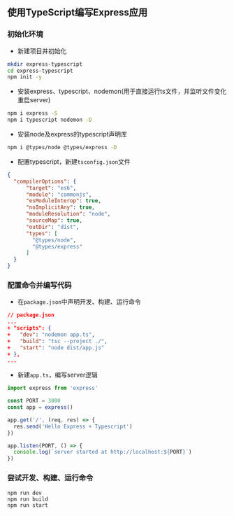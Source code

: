 ## 使用TypeScript编写Express应用

### 初始化环境

- 新建项目并初始化

```bash
mkdir express-typescript
cd express-typescript
npm init -y
```

- 安装express、typescript、nodemon(用于直接运行ts文件，并监听文件变化重启server)

```bash
npm i express -S
npm i typescript nodemon -D
```

- 安装node及express的typescript声明库

```bash 
npm i @types/node @types/express -D
```

- 配置typescript，新建`tsconfig.json`文件

```json
{
  "compilerOptions": {
      "target": "es6",
      "module": "commonjs",
      "esModuleInterop": true,
      "noImplicitAny": true,
      "moduleResolution": "node",
      "sourceMap": true,
      "outDir": "dist",
      "types": [
        "@types/node",
        "@types/express"
      ]
  }
}
```

### 配置命令并编写代码

- 在`package.json`中声明开发、构建、运行命令

```json
// package.json
...
+ "scripts": {
+   "dev": "nodemon app.ts",
+   "build": "tsc --project ./",
+   "start": "node dist/app.js"
+ },
...
```

- 新建`app.ts`，编写server逻辑

```typescript
import express from 'express'

const PORT = 3000
const app = express()

app.get('/', (req, res) => {
  res.send('Hello Express + Typescript')
})

app.listen(PORT, () => {
  console.log(`server started at http://localhost:${PORT}`)
})
```

### 尝试开发、构建、运行命令

```base
npm run dev
npm run build
npm run start
```
